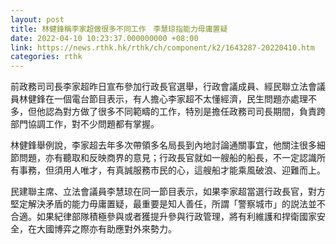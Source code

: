```yaml
---
layout: post
title: 林健鋒稱李家超做很多不同工作　李慧琼指能力毋庸置疑
date: 2022-04-10 10:23:37.000000000 +08:00
link: https://news.rthk.hk/rthk/ch/component/k2/1643287-20220410.htm
categories: rthk
---
```


前政務司司長李家超昨日宣布參加行政長官選舉，行政會議成員、經民聯立法會議員林健鋒在一個電台節目表示，有人擔心李家超不太懂經濟，民生問題亦處理不多，但他認為對方做了很多不同範疇的工作，特別是擔任政務司司長期間，負責跨部門協調工作，對不少問題都有掌握。

林健鋒舉例說，李家超去年多次帶領多名局長到內地討論通關事宜，他關注很多細節問題，亦有聽取和反映商界的意見；行政長官就如一艘船的船長，不一定認識所有事務，但須用人唯才，有真誠服務市民的心，這艘船才能乘風破浪、迎難而上。

民建聯主席、立法會議員李慧琼在同一節目表示，如果李家超當選行政長官，對方堅定解決矛盾的能力毋庸置疑，最重要是知人善任，所謂「警察城市」的説法並不合適。如果紀律部隊積極參與或者獲提升參與行政管理，將有利維護和捍衛國家安全，在大國博弈之際亦有助應對外來勢力。
